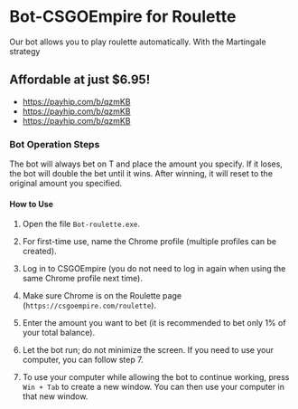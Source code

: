 # Bot-CSGOEmpire for Roulette
Our bot allows you to play roulette automatically. With the Martingale strategy

## Affordable at just $6.95!
* https://payhip.com/b/qzmKB
* https://payhip.com/b/qzmKB
* https://payhip.com/b/qzmKB

### Bot Operation Steps
The bot will always bet on T and place the amount you specify. If it loses, the bot will double the bet until it wins.
After winning, it will reset to the original amount you specified.

#### How to Use

1. Open the file `Bot-roulette.exe`.

2. For first-time use, name the Chrome profile (multiple profiles can be created).

3. Log in to CSGOEmpire (you do not need to log in again when using the same Chrome profile next time).

4. Make sure Chrome is on the Roulette page (`https://csgoempire.com/roulette`).

5. Enter the amount you want to bet (it is recommended to bet only 1% of your total balance).

6. Let the bot run; do not minimize the screen. If you need to use your computer, you can follow step 7.

7. To use your computer while allowing the bot to continue working, press `Win + Tab` to create a new window.
You can then use your computer in that new window.
